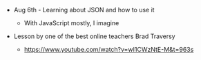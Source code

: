 - Aug 6th - Learning about JSON and how to use it
    - With JavaScript mostly, I imagine

- Lesson by one of the best online teachers Brad Traversy
     - https://www.youtube.com/watch?v=wI1CWzNtE-M&t=963s